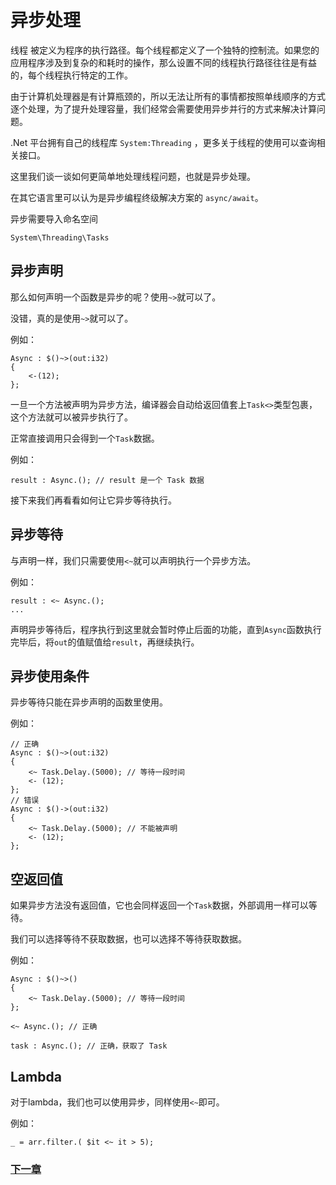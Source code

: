 # 异步处理
线程 被定义为程序的执行路径。每个线程都定义了一个独特的控制流。如果您的应用程序涉及到复杂的和耗时的操作，那么设置不同的线程执行路径往往是有益的，每个线程执行特定的工作。  

由于计算机处理器是有计算瓶颈的，所以无法让所有的事情都按照单线顺序的方式逐个处理，为了提升处理容量，我们经常会需要使用异步并行的方式来解决计算问题。  

.Net 平台拥有自己的线程库 `System:Threading` ，更多关于线程的使用可以查询相关接口。  

这里我们谈一谈如何更简单地处理线程问题，也就是异步处理。  

在其它语言里可以认为是异步编程终级解决方案的 `async/await`。  

异步需要导入命名空间
```
System\Threading\Tasks
```
## 异步声明
那么如何声明一个函数是异步的呢？使用`~>`就可以了。

没错，真的是使用`~>`就可以了。

例如：
```
Async : $()~>(out:i32)
{ 
    <-(12); 
};
```
一旦一个方法被声明为异步方法，编译器会自动给返回值套上`Task<>`类型包裹，这个方法就可以被异步执行了。

正常直接调用只会得到一个`Task`数据。

例如：
```
result : Async.(); // result 是一个 Task 数据
```
接下来我们再看看如何让它异步等待执行。
## 异步等待
与声明一样，我们只需要使用`<~`就可以声明执行一个异步方法。

例如：
```
result : <~ Async.(); 
...
```
声明异步等待后，程序执行到这里就会暂时停止后面的功能，直到`Async`函数执行完毕后，将`out`的值赋值给`result`，再继续执行。
## 异步使用条件
异步等待只能在异步声明的函数里使用。

例如：
```
// 正确
Async : $()~>(out:i32)
{ 
    <~ Task.Delay.(5000); // 等待一段时间
    <- (12); 
};
// 错误
Async : $()->(out:i32)
{ 
    <~ Task.Delay.(5000); // 不能被声明
    <- (12); 
};
```
## 空返回值
如果异步方法没有返回值，它也会同样返回一个`Task`数据，外部调用一样可以等待。

我们可以选择等待不获取数据，也可以选择不等待获取数据。

例如：
```
Async : $()~>()
{
    <~ Task.Delay.(5000); // 等待一段时间
};

<~ Async.(); // 正确

task : Async.(); // 正确，获取了 Task
```
## Lambda
对于lambda，我们也可以使用异步，同样使用`<~`即可。

例如：
```
_ = arr.filter.( $it <~ it > 5);
```
### [下一章](泛型.md)
